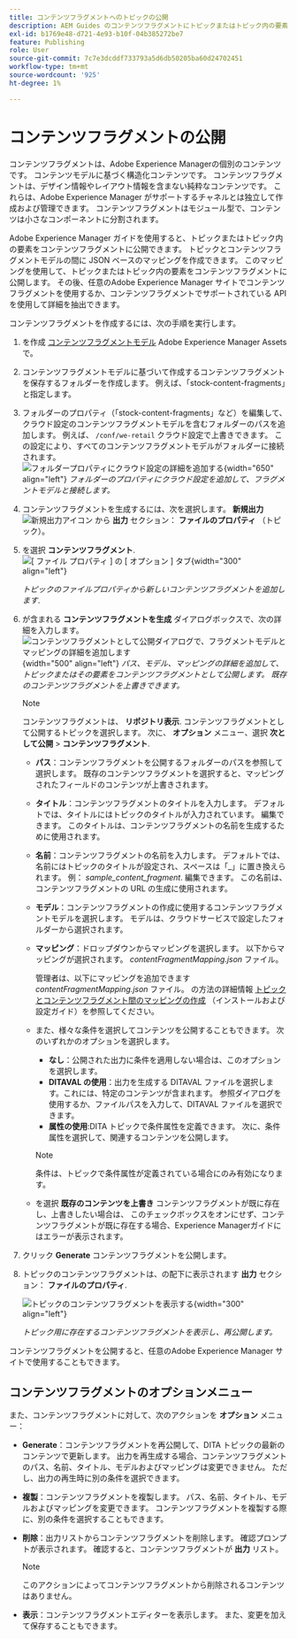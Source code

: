 ```yaml
---
title: コンテンツフラグメントへのトピックの公開
description: AEM Guides のコンテンツフラグメントにトピックまたはトピック内の要素を公開する。  トピックのコンテンツフラグメントを表示して再公開する方法を説明します。
exl-id: b1769e48-d721-4e93-b10f-04b385272be7
feature: Publishing
role: User
source-git-commit: 7c7e3dcddf733793a5d6db50205ba60d24702451
workflow-type: tm+mt
source-wordcount: '925'
ht-degree: 1%

---
```


# コンテンツフラグメントの公開

コンテンツフラグメントは、Adobe Experience Managerの個別のコンテンツです。 コンテンツモデルに基づく構造化コンテンツです。 コンテンツフラグメントは、デザイン情報やレイアウト情報を含まない純粋なコンテンツです。 これらは、Adobe Experience Manager がサポートするチャネルとは独立して作成および管理できます。 コンテンツフラグメントはモジュール型で、コンテンツは小さなコンポーネントに分割されます。

Adobe Experience Manager ガイドを使用すると、トピックまたはトピック内の要素をコンテンツフラグメントに公開できます。 トピックとコンテンツフラグメントモデルの間に JSON ベースのマッピングを作成できます。 このマッピングを使用して、トピックまたはトピック内の要素をコンテンツフラグメントに公開します。 その後、任意のAdobe Experience Manager サイトでコンテンツフラグメントを使用するか、コンテンツフラグメントでサポートされている API を使用して詳細を抽出できます。


コンテンツフラグメントを作成するには、次の手順を実行します。

1. を作成 [コンテンツフラグメントモデル](https://experienceleague.adobe.com/docs/experience-manager-65/assets/content-fragments/content-fragments-models.html?lang=ja) Adobe Experience Manager Assetsで。
1. コンテンツフラグメントモデルに基づいて作成するコンテンツフラグメントを保存するフォルダーを作成します。 例えば、「stock-content-fragments」と指定します。
1. フォルダーのプロパティ（「stock-content-fragments」など）を編集して、クラウド設定のコンテンツフラグメントモデルを含むフォルダーのパスを追加します。
例えば、 `/conf/we-retail` クラウド設定で上書きできます。 この設定により、すべてのコンテンツフラグメントモデルがフォルダーに接続されます。\
   ![フォルダープロパティにクラウド設定の詳細を追加する](images/fragment-folder-cloud-configuration.png){width="650" align="left"}
   *フォルダーのプロパティにクラウド設定を追加して、フラグメントモデルと接続します。*

1. コンテンツフラグメントを生成するには、次を選択します。 **新規出力** ![新規出力アイコン](./images/Add_icon.svg) から **出力** セクション： **ファイルのプロパティ** （トピック）。
1. を選択 **コンテンツフラグメント**.\
   ![[ ファイル プロパティ ] の [ オプション ] タブ](./images/file-properties-outputs-tab.png){width="300" align="left"}

   *トピックのファイルプロパティから新しいコンテンツフラグメントを追加します*.

1. が含まれる **コンテンツフラグメントを生成** ダイアログボックスで、次の詳細を入力します。
   ![コンテンツフラグメントとして公開ダイアログで、フラグメントモデルとマッピングの詳細を追加します](images/content-fragment-publish.png){width="500" align="left"}
   *パス、モデル、マッピングの詳細を追加して、トピックまたはその要素をコンテンツフラグメントとして公開します。 既存のコンテンツフラグメントを上書きできます。*

   >[!NOTE]
   >
   >コンテンツフラグメントは、 **リポジトリ表示**. コンテンツフラグメントとして公開するトピックを選択します。 次に、 **オプション** メニュー、選択 **次として公開** > **コンテンツフラグメント**.

   * **パス**：コンテンツフラグメントを公開するフォルダーのパスを参照して選択します。 既存のコンテンツフラグメントを選択すると、マッピングされたフィールドのコンテンツが上書きされます。
   * **タイトル**：コンテンツフラグメントのタイトルを入力します。 デフォルトでは、タイトルにはトピックのタイトルが入力されています。 編集できます。 このタイトルは、コンテンツフラグメントの名前を生成するために使用されます。
   * **名前**：コンテンツフラグメントの名前を入力します。 デフォルトでは、名前にはトピックのタイトルが設定され、スペースは「_」に置き換えられます。 例： *sample_content_fragment*. 編集できます。  この名前は、コンテンツフラグメントの URL の生成に使用されます。
   * **モデル**：コンテンツフラグメントの作成に使用するコンテンツフラグメントモデルを選択します。 モデルは、クラウドサービスで設定したフォルダーから選択されます。
   * **マッピング**：ドロップダウンからマッピングを選択します。 以下からマッピングが選択されます。 *contentFragmentMapping.json* ファイル。



     管理者は、以下にマッピングを追加できます *contentFragmentMapping.json* ファイル。 の方法の詳細情報 [トピックとコンテンツフラグメント間のマッピングの作成](../cs-install-guide/conf-content-fragment-mapping-cs.md) （インストールおよび設定ガイド）を参照してください。

   * また、様々な条件を選択してコンテンツを公開することもできます。  次のいずれかのオプションを選択します。


      * **なし**：公開された出力に条件を適用しない場合は、このオプションを選択します。
      * **DITAVAL の使用**：出力を生成する DITAVAL ファイルを選択します。これには、特定のコンテンツが含まれます。 参照ダイアログを使用するか、ファイルパスを入力して、DITAVAL ファイルを選択できます。
      * **属性の使用**:DITA トピックで条件属性を定義できます。 次に、条件属性を選択して、関連するコンテンツを公開します。
     >[!NOTE]
     > 
     >条件は、トピックで条件属性が定義されている場合にのみ有効になります。



   * を選択 **既存のコンテンツを上書き** コンテンツフラグメントが既に存在し、上書きしたい場合は、 このチェックボックスをオンにせず、コンテンツフラグメントが既に存在する場合、Experience Managerガイドにはエラーが表示されます。
1. クリック **Generate** コンテンツフラグメントを公開します。

1. トピックのコンテンツフラグメントは、の配下に表示されます **出力** セクション： **ファイルのプロパティ**.

   ![トピックのコンテンツフラグメントを表示する](images/outputs-options-menu.png){width="300" align="left"}

   *トピック用に存在するコンテンツフラグメントを表示し、再公開します。*


コンテンツフラグメントを公開すると、任意のAdobe Experience Manager サイトで使用することもできます。




## コンテンツフラグメントのオプションメニュー

また、コンテンツフラグメントに対して、次のアクションを **オプション** メニュー：

* **Generate**：コンテンツフラグメントを再公開して、DITA トピックの最新のコンテンツで更新します。 出力を再生成する場合、コンテンツフラグメントのパス、名前、タイトル、モデルおよびマッピングは変更できません。 ただし、出力の再生時に別の条件を選択できます。

* **複製**：コンテンツフラグメントを複製します。 パス、名前、タイトル、モデルおよびマッピングを変更できます。 コンテンツフラグメントを複製する際に、別の条件を選択することもできます。

* **削除**：出力リストからコンテンツフラグメントを削除します。 確認プロンプトが表示されます。 確認すると、コンテンツフラグメントが **出力** リスト。

  >[!NOTE]
  >
  > このアクションによってコンテンツフラグメントから削除されるコンテンツはありません。

* **表示**：コンテンツフラグメントエディターを表示します。 また、変更を加えて保存することもできます。


